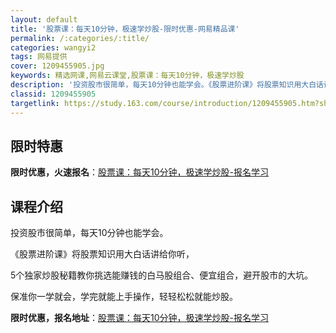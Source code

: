 ```yaml
---
layout: default
title: '股票课：每天10分钟，极速学炒股-限时优惠-网易精品课'
permalink: /:categories/:title/
categories: wangyi2
tags: 网易提供
cover: 1209455905.jpg
keywords: 精选网课,网易云课堂,股票课：每天10分钟，极速学炒股
description: '投资股市很简单，每天10分钟也能学会。《股票进阶课》将股票知识用大白话讲给你听，5个独家炒股秘籍教你挑选能赚钱的白马股组'
classid: 1209455905
targetlink: https://study.163.com/course/introduction/1209455905.htm?share=1&shareId=1025206652&utm_campaign=share&utm_medium=iphoneShare&utm_source=&utm_u=1025206652
---
```


## 限时特惠

**限时优惠，火速报名**：[股票课：每天10分钟，极速学炒股-报名学习](https://study.163.com/course/introduction/1209455905.htm?share=1&shareId=1025206652&utm_campaign=share&utm_medium=iphoneShare&utm_source=&utm_u=1025206652)

## 课程介绍

投资股市很简单，每天10分钟也能学会。

《股票进阶课》将股票知识用大白话讲给你听，

5个独家炒股秘籍教你挑选能赚钱的白马股组合、便宜组合，避开股市的大坑。

保准你一学就会，学完就能上手操作，轻轻松松就能炒股。

**限时优惠，报名地址**：[股票课：每天10分钟，极速学炒股-报名学习](https://study.163.com/course/introduction/1209455905.htm?share=1&shareId=1025206652&utm_campaign=share&utm_medium=iphoneShare&utm_source=&utm_u=1025206652)

